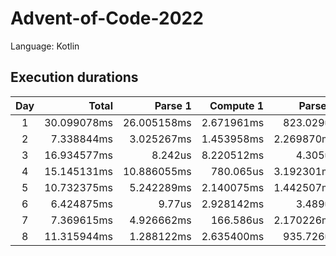 # Advent-of-Code-2022

Language: Kotlin

## Execution durations

| Day |       Total |     Parse 1 |  Compute 1 |    Parse 2 |  Compute 2 |
|:---:|------------:|------------:|-----------:|-----------:|-----------:|
|  1  | 30.099078ms | 26.005158ms | 2.671961ms |  823.029us |   598.93us |
|  2  |  7.338844ms |  3.025267ms | 1.453958ms | 2.269870ms |  589.749us |
|  3  | 16.934577ms |     8.242us | 8.220512ms |    4.305us | 8.701518ms |
|  4  | 15.145131ms | 10.886055ms |  780.065us | 3.192301ms |   286.71us |
|  5  | 10.732375ms |  5.242289ms | 2.140075ms | 1.442507ms | 1.907504ms |
|  6  |  6.424875ms |      9.77us | 2.928142ms |    3.489us | 3.483474ms |
|  7  |  7.369615ms |  4.926662ms |  166.586us | 2.170226ms |  106.141us |
|  8  | 11.315944ms |  1.288122ms | 2.635400ms |  935.726us | 6.456696ms |
